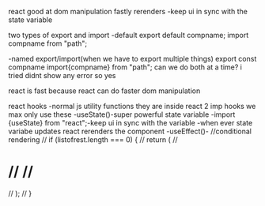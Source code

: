 react good at dom manipulation
fastly rerenders
-keep ui in sync with the state variable

two types of export and import
-default
export default compname;
import compname from "path";

-named export/import(when we have to export multiple things)
export const compname
import{compname} from "path";
can we do both at a time? i tried didnt show any error so yes

react is fast because react can do faster dom manipulation

react hooks
-normal js utility functions they are inside react
2 imp hooks we max only use these
-useState()-super powerful state variable -import {useState} from "react";-keep ui in sync with the variable
-when ever state variabe updates react rerenders the component
-useEffect()-
//conditional rendering
// if (listofrest.length === 0) {
// return (
// <h1>
// <Shimmer />
// </h1>
// );
// }
